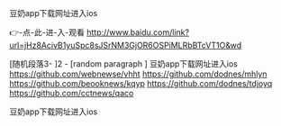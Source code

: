 
豆奶app下载网址进入ios




👉-点-此-进-入-观看  http://www.baidu.com/link?url=jHz8AcivB1yuSpc8sJSrNM3GjOR6OSPiMLRbBTcVT1O&wd




[随机段落3-
]2 - [random paragraph
]
豆奶app下载网址进入ios https://github.com/webnewse/vhht
https://github.com/dodnes/mhlyn
https://github.com/beooknews/kqyp
https://github.com/dodnes/tdjoyq
https://github.com/cctnews/qaco





豆奶app下载网址进入ios
